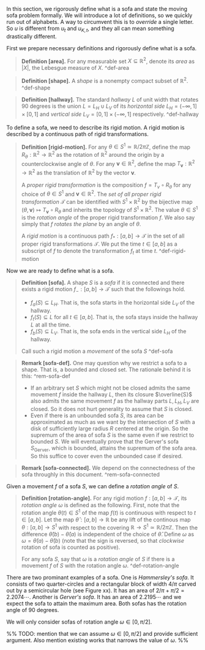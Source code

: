 In this section, we rigorously define what is a sofa and state the moving sofa problem formally. We will introduce a lot of definitions, so we quickly run out of alphabets. A way to circumvent this is to _override_ a single letter. So $u$ is different from $u_t$ and $u_{K, t}$, and they all can mean something drastically different.

First we prepare necessary definitions and rigorously define what is a sofa.

> __Definition [area].__ For any measurable set $X \subseteq \mathbb{R}^2$, denote its _area_ as $|X|$, the Lebesgue measure of $X$. ^def-area

> __Definition [shape].__ A _shape_ is a nonempty compact subset of $\mathbb{R}^2$. ^def-shape

> __Definition [hallway].__ The standard _hallway_ $L$ of unit width that rotates 90 degrees is the union $L = L_H \cup L_V$ of its _horizontal side_ $L_H = (-\infty, 1] \times [0, 1]$ and _vertical side_ $L_V = [0, 1] \times (-\infty, 1]$ respectively. ^def-hallway

To define a sofa, we need to describe its rigid motion. A rigid motion is described by a continuous path of rigid transformations.

> __Definition [rigid-motion].__ For any $\theta \in S^1 \simeq \mathbb{R}/2\pi\mathbb{Z}$, define the map $R_\theta : \mathbb{R}^2 \to \mathbb{R}^2$ as the rotation of $\mathbb{R}^2$ around the origin by a counterclockwise angle of $\theta$. For any $\mathbf{v} \in \mathbb{R}^2$, define the map $T_\mathbf{v} : \mathbb{R}^2 \to \mathbb{R}^2$ as the translation of $\mathbb{R}^2$ by the vector $\mathbf{v}$.
> 
> A _proper rigid transformation_ is the composition $f = T_v \circ R_\theta$ for any choice of $\theta \in S^1$ and $\mathbf{v} \in \mathbb{R}^2$. The _set of all proper rigid transformation_ $\mathcal{T}$ can be identified with $S^1 \times \mathbb{R}^2$ by the bijective map $(\theta, \mathbf{v}) \mapsto T_\mathbf{v} \circ R_\theta$ and inherits the topology of $S^1 \times \mathbb{R}^2$. The value $\theta \in S^1$ is the _rotation angle_ of the proper rigid transformation $f$. We also say simply that $f$ _rotates the plane_ by an angle of $\theta$.
> 
> A _rigid motion_ is a continuous path $f_* : [a, b] \to \mathcal{T}$ in the set of all proper rigid transformations $\mathcal{T}$. We put the time $t \in [a, b]$ as a subscript of $f$ to denote the transformation $f_t$ at time $t$. ^def-rigid-motion

Now we are ready to define what is a sofa.

> __Definition [sofa].__ A shape $S$ is a _sofa_ if it is connected and there exists a rigid motion $f_- : [a, b] \to \mathcal{T}$ such that the followings hold.
> 
> - $f_a(S) \subseteq L_H$. That is, the sofa starts in the horizontal side $L_V$ of the hallway.
> - $f_t(S) \subseteq L$ for all $t \in [a, b]$. That is, the sofa stays inside the hallway $L$ at all the time.
> - $f_b(S) \subseteq L_V$. That is, the sofa ends in the vertical side $L_H$ of the hallway.
>   
> Call such a rigid motion a _movement_ of the sofa $S$ 
> ^def-sofa

> __Remark [sofa-def].__ One may question why we restrict a sofa to a shape. That is, a bounded and closed set. The rationale behind it is this: ^rem-sofa-def
> 
> - If an arbitrary set $S$ which might not be closed admits the same movement $f$ inside the hallway $L$, then its closure $\overline{S}$ also admits the same movement $f$ as the hallway parts $L, L_H, L_V$ are closed. So it does not hurt generality to assume that $S$ is closed.
> - Even if there is an unbounded sofa $S$, its area can be approximated as much as we want by the intersection of $S$ with a disk of sufficiently large radius $R$ centered at the origin. So the supremum of the area of sofa $S$ is the same even if we restrict to bounded $S$. We will eventually prove that the Gerver's sofa $S_\text{Gerver}$, which is bounded, attains the supremum of the sofa area. So this suffice to cover even the unbounded case if desired. 

> __Remark [sofa-connected].__ We depend on the connectedness of the sofa throughly in this document. ^rem-sofa-connected

Given a movement $f$ of a sofa $S$, we can define a _rotation angle_ of $S$.

> __Definition [rotation-angle].__ For any rigid motion $f : [a, b] \to \mathcal{T}$, its _rotation angle_ $\omega$ is defined as the following. First, note that the rotation angle $\theta(t) \in S^1$ of the map $f(t)$ is continuous with respect to $t \in [a, b]$. Let the map $\hat{\theta} : [a, b] \to \mathbb{R}$ be any lift of the continous map $\theta : [a, b] \to S^1$ with respect to the covering $\mathbb{R} \to S^1 \simeq \mathbb{R}/2\pi\mathbb{Z}$. Then the difference $\hat{\theta}(b) - \hat{\theta}(a)$ is independent of the choice of $\hat{\theta}$. Define $\omega$ as $\omega = \hat{\theta}(a) - \hat{\theta}(b)$ (note that the sign is reversed, so that _clockwise_ rotation of sofa is counted as positive).
> 
> For any sofa $S$, say that $\omega$ is a _rotation angle_ of $S$ if there is a movement $f$ of $S$ with the rotation angle $\omega$. ^def-rotation-angle

There are two prominant examples of a sofa. One is _Hammersley's sofa_. It consists of two quarter-circles and a rectangular block of width $4/\pi$ carved out by a semicircular hole (see Figure xx). It has an area of $2/\pi+\pi/2 = 2.2074\cdots$. Another is _Gerver's sofa_. It has an area of $2.2195\cdots$ and we expect the sofa to attain the maximum area. Both sofas has the rotation angle of $90$ degrees.

We will only consider sofas of rotation angle $\omega \in [0, \pi/2]$.

%%
TODO: mention that we can assume $\omega \in [0, \pi/2]$ and provide sufficient argument. Also mention existing works that narrows the value of $\omega$.
%%